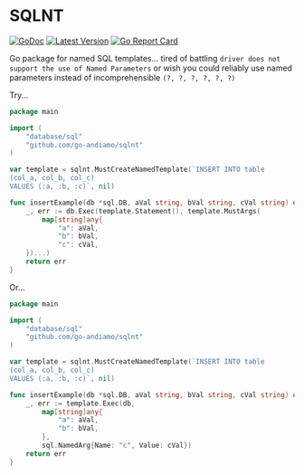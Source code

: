 # SQLNT
[![GoDoc](https://godoc.org/github.com/go-andiamo/sqlnt?status.svg)](https://pkg.go.dev/github.com/go-andiamo/sqlnt)
[![Latest Version](https://img.shields.io/github/v/tag/go-andiamo/sqlnt.svg?sort=semver&style=flat&label=version&color=blue)](https://github.com/go-andiamo/sqlnt/releases)
[![Go Report Card](https://goreportcard.com/badge/github.com/go-andiamo/sqlnt)](https://goreportcard.com/report/github.com/go-andiamo/sqlnt)


Go package for named SQL templates... tired of battling `driver does not support the use of Named Parameters`
or wish you could reliably use named parameters instead of incomprehensible `(?, ?, ?, ?, ?, ?)`

Try...

```go
package main

import (
    "database/sql"
    "github.com/go-andiamo/sqlnt"
)

var template = sqlnt.MustCreateNamedTemplate(`INSERT INTO table 
(col_a, col_b, col_c)
VALUES (:a, :b, :c)`, nil)

func insertExample(db *sql.DB, aVal string, bVal string, cVal string) error {
    _, err := db.Exec(template.Statement(), template.MustArgs(
        map[string]any{
            "a": aVal,
            "b": bVal,
            "c": cVal,
    })...)
    return err
}
```
Or...
```go
package main

import (
    "database/sql"
    "github.com/go-andiamo/sqlnt"
)

var template = sqlnt.MustCreateNamedTemplate(`INSERT INTO table 
(col_a, col_b, col_c)
VALUES (:a, :b, :c)`, nil)

func insertExample(db *sql.DB, aVal string, bVal string, cVal string) error {
    _, err := template.Exec(db,
        map[string]any{
            "a": aVal,
            "b": bVal,
        }, 
        sql.NamedArg{Name: "c", Value: cVal})
    return err
}
```